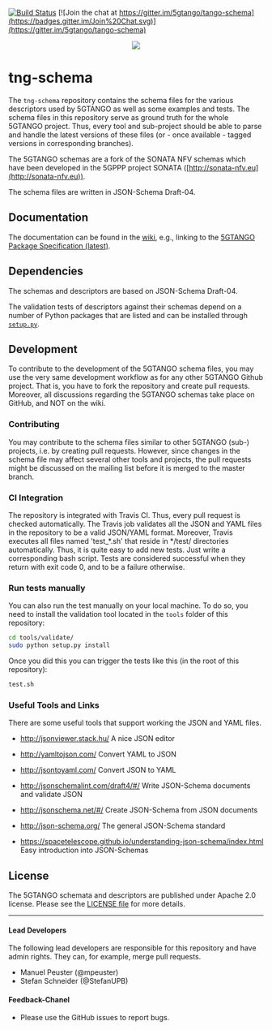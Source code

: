 [![Build Status](https://travis-ci.org/sonata-nfv/tng-schema.svg?branch=master)](https://travis-ci.org/sonata-nfv/tng-schema) [![Join the chat at https://gitter.im/5gtango/tango-schema](https://badges.gitter.im/Join%20Chat.svg)](https://gitter.im/5gtango/tango-schema)

<p align="center"><img src="https://github.com/sonata-nfv/tng-api-gtw/wiki/images/sonata-5gtango-logo-500px.png" /></p>

# tng-schema

The `tng-schema` repository contains the schema files for the various descriptors used by 5GTANGO as well as some examples and tests. The schema files in this repository serve as ground truth for the whole 5GTANGO project. Thus, every tool and sub-project should be able to parse and handle the latest versions of these files (or - once available - tagged versions in corresponding branches).

The 5GTANGO schemas are a fork of the SONATA NFV schemas which have been developed in the 5GPPP project SONATA ([http://sonata-nfv.eu](http://sonata-nfv.eu)).

The schema files are written in JSON-Schema Draft-04.

## Documentation

The documentation can be found in the [wiki](https://github.com/sonata-nfv/tng-schema/wiki), e.g., linking to the [5GTANGO Package Specification (latest)](https://github.com/sonata-nfv/tng-schema/wiki/PkgSpec_LATEST).

## Dependencies

The schemas and descriptors are based on JSON-Schema Draft-04.

The validation tests of descriptors against their schemas depend on a number of Python packages that are listed and can be installed through [`setup.py`](/tools/validate/setup.py).

## Development

To contribute to the development of the 5GTANGO schema files, you may use the very same development workflow as for any other 5GTANGO Github project. That is, you have to fork the repository and create pull requests. Moreover, all discussions regarding the 5GTANGO schemas take place on GitHub, and NOT on the wiki.

### Contributing

You may contribute to the schema files similar to other 5GTANGO (sub-) projects, i.e. by creating pull requests. However, since changes in the schema file may affect several other tools and projects, the pull requests might be discussed on the mailing list before it is merged to the master branch.

### CI Integration

The repository is integrated with Travis CI. Thus, every pull request is checked automatically. The Travis job validates all the JSON and YAML files in the repository to be a valid JSON/YAML format. Moreover, Travis executes all files named 'test_*.sh' that reside in */test/ directories automatically. Thus, it is quite easy to add new tests. Just write a corresponding bash script. Tests are considered successful when they return with exit code 0, and to be a failure otherwise.

### Run tests manually

You can also run the test manually on your local machine. To do so, you need to install the validation tool located in the `tools` folder of this repository:

```bash
cd tools/validate/
sudo python setup.py install
```

Once you did this you can trigger the tests like this (in the root of this repository):

```bash
test.sh
```

### Useful Tools and Links

There are some useful tools that support working the JSON and YAML files.

- http://jsonviewer.stack.hu/ A nice JSON editor
- http://yamltojson.com/ Convert YAML to JSON
- http://jsontoyaml.com/ Convert JSON to YAML
- http://jsonschemalint.com/draft4/#/ Write JSON-Schema documents and validate JSON
- http://jsonschema.net/#/ Create JSON-Schema from JSON documents

- http://json-schema.org/ The general JSON-Schema standard
- https://spacetelescope.github.io/understanding-json-schema/index.html Easy introduction into JSON-Schemas

## License

The 5GTANGO schemata and descriptors are published under Apache 2.0 license. Please see the [LICENSE file](LICENSE) for more details.

---
#### Lead Developers

The following lead developers are responsible for this repository and have admin rights. They can, for example, merge pull requests.

- Manuel Peuster (@mpeuster)
- Stefan Schneider (@StefanUPB)

#### Feedback-Chanel

* Please use the GitHub issues to report bugs.

